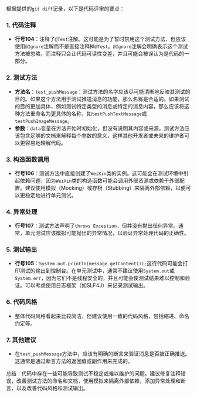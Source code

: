 根据提供的`git diff`记录，以下是代码评审的要点：

### 1. 代码注释
- **行号104**：注释了`@Test`注解。这可能是为了暂时禁用这个测试方法，但应该使用`@Ignore`注解而不是直接注释掉`@Test`。`@Ignore`注解会明确表示这个测试方法被忽略，而注释只会让代码可读性变差，并且可能会被误认为是代码的一部分。

### 2. 测试方法
- **方法名**：`test_pushMessage`：测试方法的名字应该尽可能清晰地反映其测试的目的。如果这个方法用于测试推送消息的功能，那么名称是合适的。如果测试的目的更加具体，例如测试特定类型的消息或特定的消息内容，那么应该将这种方法重命名为更具体的名称，如`testPushTextMessage`或`testPushImageMessage`。
- **参数**：`data`变量在方法开始时初始化，但没有说明其内容或来源。测试方法应该包含足够的文档来解释每个参数的意义，这样其他开发者或未来的维护者可以更容易地理解代码。

### 3. 构造函数调用
- **行号106**：测试方法中直接创建了`WeiXin`类的实例。这可能会在测试环境中引起依赖问题，因为`WeiXin`类的构造函数可能会调用外部资源或依赖于外部配置。建议使用模拟（Mocking）或存根（Stubbing）来隔离外部依赖，以便可以更稳定地进行单元测试。

### 4. 异常处理
- **行号107**：测试方法声明了`throws Exception`，但并没有抛出任何异常。通常，单元测试应该模拟可能抛出的异常情况，以验证异常处理代码的正确性。

### 5. 测试输出
- **行号105**：`System.out.println(message.getContent());`这行代码可能会打印测试的输出到控制台。在单元测试中，通常不建议使用`System.out`或`System.err`，因为它们不是线程安全的，并且可能会使测试结果难以控制和验证。可以考虑使用日志框架（如SLF4J）来记录测试输出。

### 6. 代码风格
- 整体代码风格看起来比较简洁，但建议使用一致的代码风格，包括缩进、命名约定等。

### 7. 其他建议
- 在`test_pushMessage`方法中，应该有明确的断言来验证消息是否被正确推送。这通常是通过断言方法的返回值或副作用来完成的。

总结：代码中存在一些可能导致测试不稳定或难以维护的问题。建议修复注释错误，改善测试方法的命名和文档，使用模拟来隔离外部依赖，添加异常处理和断言，以及改善代码风格和测试输出。